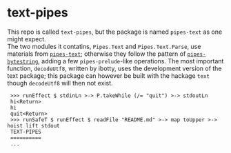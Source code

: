 text-pipes
==========

This repo is called `text-pipes`, but the package is named `pipes-text` as one might expect.  
The two modules it contatins, `Pipes.Text` and `Pipes.Text.Parse`, use materials from [`pipes-text`](https://github.com/ibotty/pipes-text); 
otherwise they follow the pattern of [`pipes-bytestring`](https://github.com/Gabriel439/Haskell-Pipes-ByteString-Library), adding a few `pipes-prelude`-like operations.
The most important function, `decodeUtf8`, written by ibotty, uses the development version of the text package; this package can however be built with the hackage `text` 
though `decodeUtf8` will then not exist.

     >>> runEffect $ stdinLn >-> P.takeWhile (/= "quit") >-> stdoutLn
     hi<Return>
     hi
     quit<Return>
     >>> runSafeT $ runEffect $ readFile "README.md" >-> map toUpper >-> hoist lift stdout
     TEXT-PIPES
     ==========
     ...